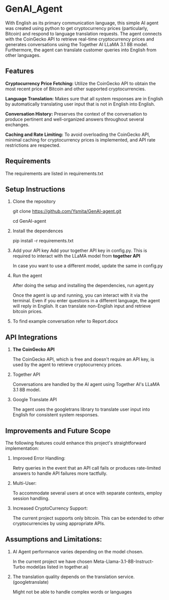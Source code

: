 # GenAI_Agent
With English as its primary communication language, this simple AI agent was created using python to get cryptocurrency prices (particularly, Bitcoin) and respond to language translation requests. The agent connects with the CoinGecko API to retrieve real-time cryptocurrency prices and generates conversations using the Together AI LLaMA 3.1 8B model. Furthermore, the agent can translate customer queries into English from other languages.
## Features
**Cryptocurrency Price Fetching:** Utilize the CoinGecko API to obtain the most recent price of Bitcoin and other supported cryptocurrencies.

**Language Translation:** Makes sure that all system responses are in English by automatically translating user input that is not in English into English.

**Conversation History:** Preserves the context of the conversation to produce pertinent and well-organized answers throughout several exchanges.

**Caching and Rate Limiting:** To avoid overloading the CoinGecko API, minimal caching for cryptocurrency prices is implemented, and API rate restrictions are respected.

## Requirements
The requirements are listed in requirements.txt

## Setup Instructions
1) Clone the repository
   
   git clone https://github.com/Ysmita/GenAI-agent.git
   
   cd GenAI-agent
2) Install the dependences
   
   pip install -r requirements.txt
   
3) Add your API key
   Add your together API key in config.py. This is required to interact with the LLaMA model from **together API**
   
   In case you want to use a different model, update the same in config.py

 4) Run the agent

      After doing the setup and installing the dependencies, run agent.py
    
    Once the agent is up and running, you can interact with it via the terminal. Even if you enter questions in a different language, the agent will reply in English. It can     translate non-English input and retrieve bitcoin prices.
    
  5) To find example conversation refer to Report.docx

## API Integrations
1) **The CoinGecko API**
   
   The CoinGecko API, which is free and doesn't require an API key, is used by the agent to retrieve cryptocurrency prices. 

2) Together API

   Conversations are handled by the AI agent using Together AI's LLaMA 3.1 8B model.

3) Google Translate API

   The agent uses the googletrans library to translate user input into English for consistent system responses.

## Improvements and Future Scope

The following features could enhance this project's straightforward implementation:

1) Improved Error Handling:
   
   Retry queries in the event that an API call fails or produces rate-limited answers to handle API failures more tactfully.

2) Multi-User:

   To accommodate several users at once with separate contexts, employ session handling.

3) Increased CryptoCurrency Support:

   The current project supports only bitcoin. This can be extended to other cryptocurrencies by using appropriate APIs.

## Assumptions and Limitations:

1)	AI Agent performance varies depending on the model chosen.

  	In the current project we have chosen Meta-Llama-3.1-8B-Instruct-Turbo model(as listed in together.ai)

2)	The translation quality depends on the translation service. (googletranslate)
    
     Might not be able to handle complex words or languages


    
   
